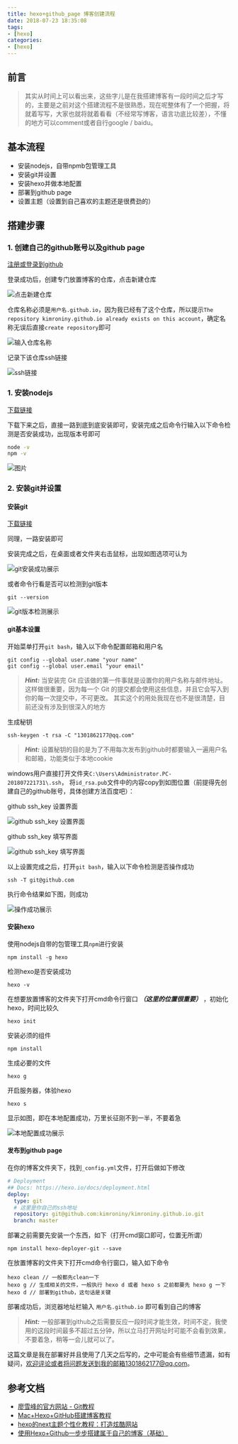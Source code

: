 ```yaml
---
title: hexo+github_page 博客创建流程
date: 2018-07-23 18:35:08
tags: 
- [hexo]
categories: 
- [hexo]
---
```

## 前言
> 其实从时间上可以看出来，这些字儿是在我搭建博客有一段时间之后才写的，主要是之前对这个搭建流程不是很熟悉，现在呢整体有了一个把握，将就着写写，大家也就将就着看看（不经常写博客，语言功底比较差），不懂的地方可以comment或者自行google / baidu。

<!--more-->

## 基本流程
- 安装nodejs，自带npmb包管理工具
- 安装git并设置
- 安装hexo并做本地配置
- 部署到github page
- 设置主题（设置到自己喜欢的主题还是很费劲的）

## 搭建步骤

### 1. 创建自己的github账号以及github page

[注册或登录到github](https://github.com/)

登录成功后，创建专门放置博客的仓库，点击新建仓库

![点击新建仓库](http://ww1.sinaimg.cn/large/76eb1075ly1ftk1vzqv1dj20ug0dtta7.jpg)

仓库名称必须是`用户名.github.io`，因为我已经有了这个仓库，所以提示`The repository kimroniny.github.io already exists on this account`，确定名称无误后直接`create repository`即可

![输入仓库名称](http://ww1.sinaimg.cn/large/76eb1075ly1ftk1xlu70zj20kv0eigmn.jpg)

记录下该仓库ssh链接

![ssh链接](http://ww1.sinaimg.cn/large/76eb1075ly1ftk20a2m38j20t20di75s.jpg)


### 1. 安装nodejs

[下载链接](http://nodejs.cn/download/)

下载下来之后，直接一路到底到底安装即可，安装完成之后命令行输入以下命令检测是否安装成功，出现版本号即可

```bash
node -v
npm -v
```

![图片](http://ww1.sinaimg.cn/large/76eb1075ly1ftk00iqlg0j20ad02j0sj.jpg)

### 2. 安装git并设置
#### 安装git

[下载链接](https://git-scm.com/downloads)

同理，一路安装即可

安装完成之后，在桌面或者文件夹右击鼠标，出现如图选项可认为

![git安装成功展示](http://ww1.sinaimg.cn/large/76eb1075ly1ftk06prcl1j205m0a0q3g.jpg)

或者命令行看是否可以检测到git版本

```
git --version
```

![git版本检测展示](http://ww1.sinaimg.cn/large/76eb1075ly1ftk0a1rs3wj20bi0140si.jpg)

#### git基本设置

开始菜单打开` git bash `，输入以下命令配置邮箱和用户名
```
git config --global user.name "your name"
git config --global user.email "your email"
```

> ***Hint:***
> 当安装完 Git 应该做的第一件事就是设置你的用户名称与邮件地址。 这样做很重要，因为每一个 Git 的提交都会使用这些信息，并且它会写入到你的每一次提交中，不可更改。
> 其实这个的用处我现在也不是很清楚，目前还没有涉及到很深入的地方

生成秘钥
```
ssh-keygen -t rsa -C "1301862177@qq.com"
```
> ***Hint:***
> 设置秘钥的目的是为了不用每次发布到github时都要输入一遍用户名和邮箱，功能类似于本地cookie


windows用户直接打开文件夹`C:\Users\Administrator.PC-201807221731\.ssh`， 将`id_rsa.pub`文件中的内容copy到如图位置（前提得先创建自己的github账号，具体创建方法百度吧）：

github ssh_key 设置界面

![github ssh_key 设置界面](http://ww1.sinaimg.cn/large/76eb1075ly1ftk1gzpkhkj20t10hldh8.jpg)

github ssh_key 填写界面

![github ssh_key 填写界面](http://ww1.sinaimg.cn/large/76eb1075ly1ftk1ia1e5kj20ss0hmq3x.jpg)

以上设置完成之后，打开`git bash`，输入以下命令检测是否操作成功

```
ssh -T git@github.com
```
执行命令结果如下图，则成功

![操作成功展示](http://ww1.sinaimg.cn/large/76eb1075ly1ftk2ir7g7uj20g004s0ss.jpg)

#### 安装hexo

使用nodejs自带的包管理工具`npm`进行安装
```
npm install -g hexo
```
检测hexo是否安装成功
```
hexo -v
```
在想要放置博客的文件夹下打开cmd命令行窗口 ***（这里的位置很重要）*** ，初始化hexo，时间比较久
```
hexo init
```
安装必须的组件
```
npm install
```
生成必要的文件
```
hexo g
```
开启服务器，体验hexo
```
hexo s
```
显示如图，即在本地配置成功，万里长征刚不到一半，不要着急

![本地配置成功展示](http://ww1.sinaimg.cn/large/76eb1075ly1ftk11nivd3j20bz06adi2.jpg)

#### 发布到github page

在你的博客文件夹下，找到`_config.yml`文件，打开后做如下修改

```yml
# Deployment
## Docs: https://hexo.io/docs/deployment.html
deploy:
  type: git
  # 这里是你自己的ssh地址
  repository: git@github.com:kimroniny/kimroniny.github.io.git 
  branch: master
```

部署之前需要先安装一个东西，如下（打开cmd窗口即可，位置无所谓）
```
npm install hexo-deployer-git --save
```

在放置博客的文件夹下打开cmd命令行窗口，输入如下命令

```
hexo clean // 一般都先clean一下
hexo g // 生成相关的文件，一般执行 hexo d 或者 hexo s 之前都要先 hexo g 一下
hexo d // 部署到github，这句话是关键
```

部署成功后，浏览器地址栏输入 `用户名.github.io` 即可看到自己的博客

> ***Hint:*** 
> 一般部署到github之后需要反应一段时间才能生效，时间不定，我使用的这段时间最多不超过五分钟，所以立马打开网址时可能不会看到效果，不要着急，稍等一会儿就可以了。

这篇文章是我在部署好并且使用了几天之后写的，之中可能会有些细节遗漏，如有疑问，欢迎评论或者将问题发送到我的邮箱1301862177@qq.com。

## 参考文档

- [廖雪峰的官方网站 - Git教程](https://www.liaoxuefeng.com/wiki/0013739516305929606dd18361248578c67b8067c8c017b000)
- [Mac+Hexo+GitHub搭建博客教程](https://zhuanlan.zhihu.com/p/34654952)
- [hexo的next主题个性化教程：打造炫酷网站](https://blog.csdn.net/qq_33699981/article/details/72716951)
- [使用Hexo+Github一步步搭建属于自己的博客（基础）](https://www.cnblogs.com/fengxiongZz/p/7707219.html)
